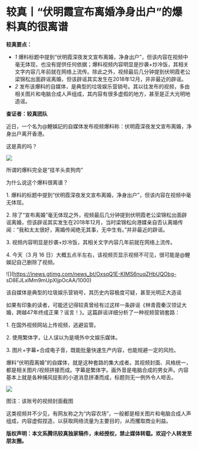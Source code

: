 # 较真丨“伏明霞宣布离婚净身出户”的爆料真的很离谱

**较真要点：**

  * _1_ 爆料标题中提到“伏明霞深夜发文宣布离婚，净身出户”，但该内容在视频中毫无体现，也没有提供任何依据；爆料视频内容明显是抄袭+炒冷饭，其相关文字内容几年前就在网络上流传。除此之外，视频最后几分钟提到伏明霞老公梁锦松出面辟谣离婚，但该辟谣其实发生在2018年12月，并非最近的辟谣。
  * _2_ 发布该爆料的自媒体，是典型的垃圾娱乐营销号。其以往发布的视频，多由相关图片和电脑合成人声组成，其内容有很多虚假的地方，甚至是正大光明地造谣。

**查证者：较真团队**

近日，一个名为@鯉娛記的自媒体发布视频爆料称：伏明霞深夜发文宣布离婚，净身出户离开香港。

这是真的吗？

![](https://inews.gtimg.com/news_bt/OMyG_v_CXUIALAPGIiJrE5AwgSyxRwyDB_d8xUGa3LN2QAA/1000)

所谓的爆料完全是“挂羊头卖狗肉”

为什么说这个爆料很离谱？

1\. 爆料的标题中提到“伏明霞深夜发文宣布离婚，净身出户”，但该内容在视频中毫无体现。

2\.
除了“宣布离婚”毫无体现之外，视频最后几分钟提到伏明霞老公梁锦松出面辟谣离婚，但该辟谣其实发生在2018年12月，当时梁锦松向港媒亲自否认离婚传闻：“我和太太很好，离婚传闻绝无其事，无中生有。”并非最近的辟谣。

3\. 视频内容明显是抄袭+炒冷饭，其相关文字内容几年前就在网络上流传。

4\. 今天（3 月 16 日）大概五点半左右，该视频页显示视频不可见，很可能是@鯉娛記自己删除了视频。

![](https://inews.gtimg.com/news_bt/OxsqQ1E-KIMS6nuqZHbUQObg-
sD8EJLxlMm9mUpXljpOcAA/1000)

该自媒体是典型的垃圾娱乐营销号，其历史内容极度可疑，甚至光明正大造谣

如果有印象的读者，可能还记得较真曾经有过这样一条辟谣《林青霞秦汉领证大婚，跨越47年终成正果？谣言！》。这篇辟谣详细分析了一种视频营销套路：

1\. 在国外视频网站上传视频，逃避监管。

2\. 使用繁体字，让人误以为是境外中文娱乐媒体。

3\. 图片+字幕+合成电子音，既能批量快速生产内容，也能规避一定的风险。

爆料“伏明霞离婚”的自媒体，就是这种套路的集大成者。其视频封面、风格统一，都是相关图片/视频拼接而成。字幕是繁体字。画外音是电脑合成的男女声。内容基本上就是各种捕风捉影的小道消息拼凑而成，标题则无一例外令人咂舌。

![](https://inews.gtimg.com/news_bt/OxG0-r847iLLHFB56y0FMFE_xbH0TKGmVBIFy6Eh5d3dAAA/1000)

图注：该账号的视频封面截图

这类视频并不少见，有网友称之为“内容农场”，一般都是相关图片和电脑合成人声组成，内容虚假捏造，以获取网络流量为主要目的，从而攫取商业利益。

**版权声明：本文系腾讯较真独家稿件，未经授权，禁止媒体转载。欢迎个人转发至朋友圈。**

